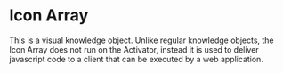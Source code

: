 # Icon Array
This is a visual knowledge object. Unlike regular knowledge objects, the Icon Array does not run on
the Activator, instead it is used to deliver javascript code to a client that can be executed by a web application.
